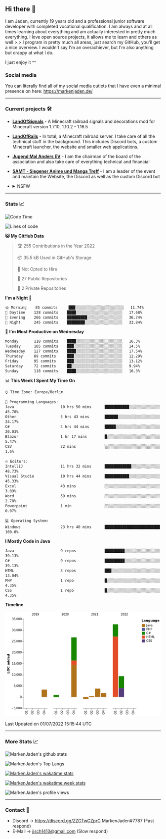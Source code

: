 ## Hi there 👋
I am Jaden, currently 19 years old and a professional junior software developer with completed vocational qualification. I am always and at all times learning about everything and am actually interested in pretty much everything. I love open source projects, it allows me to learn and others as well >.>
I program in pretty much all areas, just search my GitHub, you'll get a nice overview.
I wouldn't say I'm an overachiever, but I'm also anything but crappy at what I do.

I just enjoy it ^^

### Social media

You can literally find all of my social media outlets that I have even a minimal presence on here: https://markenjaden.de/

---

### Current projects 🛠

* [**LandOfSignals**](https://github.com/LandOfRails/LandOfSignals) - A Minecraft railroad signals and decorations mod for Minecraft version 1.7.10, 1.10.2 - 1.16.5
* [**LandOfRails**](https://github.com/LandOfRails) - In total, a Minecraft railroad server. I take care of all the technical stuff in the background. This includes Discord bots, a custom Minecraft launcher, the website and smaller web applications.
* [**Jugend Mal Anders EV**](https://jugendmalanders.de/) - I am the chairman of the board of the association and also take care of everything technical and financial
* [**SAMT - Siegener Anime und Manga Treff**](https://github.com/Siegener-Anime-und-Manga-Treff-SAMT) - I am a leader of the event and maintain the Website, the Discord as well as the custom Discord bot
* <details> 
  <summary>NSFW</summary>
  
  [**Nekos**](https://github.com/MarkenJaden/Nekos) - Website providing you with random lewd neko pics
  
</details>

---

### Stats 📈

<!--START_SECTION:waka-->
![Code Time](http://img.shields.io/badge/Code%20Time-835%20hrs%2026%20mins-blue)

![Lines of code](https://img.shields.io/badge/From%20Hello%20World%20I%27ve%20Written-78%20Thousand%20lines%20of%20code-blue)

**🐱 My GitHub Data** 

> 🏆 255 Contributions in the Year 2022
 > 
> 📦 35.5 kB Used in GitHub's Storage 
 > 
> 🚫 Not Opted to Hire
 > 
> 📜 27 Public Repositories 
 > 
> 🔑 2 Private Repositories  
 > 
**I'm a Night 🦉** 

```text
🌞 Morning    85 commits     ███░░░░░░░░░░░░░░░░░░░░░░   11.74% 
🌆 Daytime    128 commits    ████░░░░░░░░░░░░░░░░░░░░░   17.68% 
🌃 Evening    266 commits    █████████░░░░░░░░░░░░░░░░   36.74% 
🌙 Night      245 commits    ████████░░░░░░░░░░░░░░░░░   33.84%

```
📅 **I'm Most Productive on Wednesday** 

```text
Monday       118 commits    ████░░░░░░░░░░░░░░░░░░░░░   16.3% 
Tuesday      105 commits    ███░░░░░░░░░░░░░░░░░░░░░░   14.5% 
Wednesday    127 commits    ████░░░░░░░░░░░░░░░░░░░░░   17.54% 
Thursday     89 commits     ███░░░░░░░░░░░░░░░░░░░░░░   12.29% 
Friday       95 commits     ███░░░░░░░░░░░░░░░░░░░░░░   13.12% 
Saturday     72 commits     ██░░░░░░░░░░░░░░░░░░░░░░░   9.94% 
Sunday       118 commits    ████░░░░░░░░░░░░░░░░░░░░░   16.3%

```


📊 **This Week I Spent My Time On** 

```text
⌚︎ Time Zone: Europe/Berlin

💬 Programming Languages: 
Java                     10 hrs 50 mins      ███████████░░░░░░░░░░░░░░   45.78% 
Other                    5 hrs 43 mins       ██████░░░░░░░░░░░░░░░░░░░   24.17% 
C#                       4 hrs 44 mins       █████░░░░░░░░░░░░░░░░░░░░   20.03% 
Blazor                   1 hr 17 mins        █░░░░░░░░░░░░░░░░░░░░░░░░   5.47% 
CSV                      22 mins             ░░░░░░░░░░░░░░░░░░░░░░░░░   1.6%

🔥 Editors: 
IntelliJ                 11 hrs 32 mins      ████████████░░░░░░░░░░░░░   48.73% 
Visual Studio            10 hrs 44 mins      ███████████░░░░░░░░░░░░░░   45.33% 
Excel                    43 mins             ░░░░░░░░░░░░░░░░░░░░░░░░░   3.09% 
Word                     39 mins             ░░░░░░░░░░░░░░░░░░░░░░░░░   2.78% 
Powerpoint               1 min               ░░░░░░░░░░░░░░░░░░░░░░░░░   0.07%

💻 Operating System: 
Windows                  23 hrs 40 mins      █████████████████████████   100.0%

```

**I Mostly Code in Java** 

```text
Java                     9 repos             █████████░░░░░░░░░░░░░░░░   39.13% 
C#                       9 repos             █████████░░░░░░░░░░░░░░░░   39.13% 
HTML                     3 repos             ███░░░░░░░░░░░░░░░░░░░░░░   13.04% 
PHP                      1 repo              █░░░░░░░░░░░░░░░░░░░░░░░░   4.35% 
CSS                      1 repo              █░░░░░░░░░░░░░░░░░░░░░░░░   4.35%

```


**Timeline**

![Chart not found](https://raw.githubusercontent.com/MarkenJaden/MarkenJaden/main/charts/bar_graph.png) 


 Last Updated on 01/07/2022 15:15:44 UTC
<!--END_SECTION:waka-->

---

### More Stats 📈

![MarkenJaden's github stats](https://github-readme-stats.vercel.app/api?username=MarkenJaden&count_private=true&show_icons=true&theme=radical)

![MarkenJaden's Top Langs](https://github-readme-stats.vercel.app/api/top-langs/?username=MarkenJaden&theme=radical)

[![MarkenJaden's wakatime stats](https://github-readme-stats.vercel.app/api/wakatime?username=MarkenJaden&theme=radical)](https://wakatime.com/@17f322c9-222a-48b4-9e15-983c41f7aed4)

[![MarkenJaden's wakatime week stats](https://wakatime.com/badge/user/17f322c9-222a-48b4-9e15-983c41f7aed4.svg)](https://wakatime.com/@17f322c9-222a-48b4-9e15-983c41f7aed4)

<!--[![MarkenJaden's Codewars stats](https://www.codewars.com/users/MarkenJaden/badges/large)](https://www.codewars.com/users/MarkenJaden)-->

![MarkenJaden's profile views](https://komarev.com/ghpvc/?username=MarkenJaden)

---

### Contact 💌

* Discord -> https://discord.gg/ZZGTwCZprC MarkenJaden#7787 (Fast respond)
* E-Mail -> jjsch1410@gmail.com (Slow respond)



<!--
**MarkenJaden/MarkenJaden** is a ✨ _special_ ✨ repository because its `README.md` (this file) appears on your GitHub profile.

Here are some ideas to get you started:

- 🔭 I’m currently working on ...
- 🌱 I’m currently learning ...
- 👯 I’m looking to collaborate on ...
- 🤔 I’m looking for help with ...
- 💬 Ask me about ...
- 📫 How to reach me: ...
- 😄 Pronouns: ...
- ⚡ Fun fact: ...
-->
